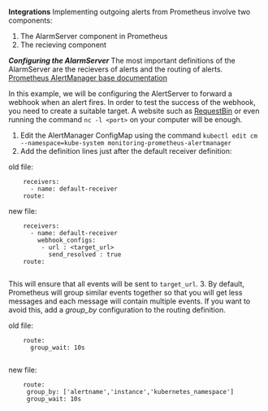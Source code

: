 **Integrations**
Implementing outgoing alerts from Prometheus involve two components:
1. The AlarmServer component in Prometheus
2. The recieving component

***Configuring the AlarmServer***
The most important definitions of the AlarmServer are the recievers of alerts and the routing of alerts.
[Prometheus AlertManager base documentation](https://prometheus.io/docs/alerting/configuration/)

In this example, we will be configuring the AlertServer to forward a webhook when an alert fires.
In order to test the success of the webhook, you need to create a suitable target. A website such as [RequestBin](https://requestb.in/) or even running the command `nc -l <port>` on your computer will be enough.

1. Edit the AlertManager ConfigMap using the command `kubectl edit cm --namespace=kube-system monitoring-prometheus-alertmanager`
2. Add the definition lines just after the default receiver definition:

old file:
```
    receivers:
      - name: default-receiver
    route:
```
new file:
```
    receivers:
      - name: default-receiver
        webhook_configs:
         - url : <target_url>
           send_resolved : true
    route:
 
```
This will ensure that all events will be sent to `target_url`.
3. By default, Prometheus will group similar events together so that you will get less messages and each message will contain multiple events.
If you want to avoid this, add a *group_by* configuration to the routing definition.

old file:
```
    route:
      group_wait: 10s
     
 ```
 new file:
 ```
     route:
      group_by: ['alertname','instance','kubernetes_namespace']
      group_wait: 10s
     
 ```
 
